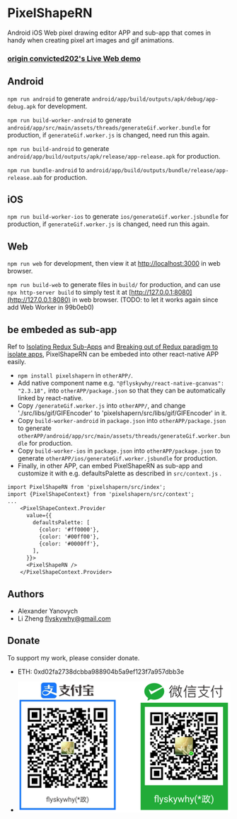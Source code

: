 # PixelShapeRN

Android iOS Web pixel drawing editor APP and sub-app that comes in handy when creating pixel art images and gif animations.

### [origin convicted202's Live Web demo](https://convicted202.github.io/PixelShape/)

## Android
`npm run android` to generate `android/app/build/outputs/apk/debug/app-debug.apk` for development.

`npm run build-worker-android` to generate `android/app/src/main/assets/threads/generateGif.worker.bundle` for production, if `generateGif.worker.js` is changed, need run this again.

`npm run build-android` to generate `android/app/build/outputs/apk/release/app-release.apk` for production.

`npm run bundle-android` to `android/app/build/outputs/bundle/release/app-release.aab` for production.

## iOS
`npm run build-worker-ios` to generate `ios/generateGif.worker.jsbundle` for production, if `generateGif.worker.js` is changed, need run this again.

## Web
`npm run web` for development, then view it at [http://localhost:3000](http://localhost:3000) in web browser.

`npm run build-web` to generate files in `build/` for production, and can use `npx http-server build` to simply test it at [http://127.0.0.1:8080](http://127.0.0.1:8080) in web browser. (TODO: to let it works again since add Web Worker in 99b0eb0)

## be embeded as sub-app
Ref to [Isolating Redux Sub-Apps](https://redux.js.org/usage/isolating-redux-sub-apps) and [Breaking out of Redux paradigm to isolate apps](https://gist.github.com/gaearon/eeee2f619620ab7b55673a4ee2bf8400), PixelShapeRN can be embeded into other react-native APP easily.

* `npm install pixelshapern` in `otherAPP/`.
* Add native component name e.g. `"@flyskywhy/react-native-gcanvas": "2.3.18",` into `otherAPP/package.json` so that they can be automatically linked by react-native.
* Copy `/generateGif.worker.js` into `otherAPP/`, and change './src/libs/gif/GIFEncoder' to 'pixelshapern/src/libs/gif/GIFEncoder' in it.
* Copy `build-worker-android` in `package.json` into `otherAPP/package.json` to generate `otherAPP/android/app/src/main/assets/threads/generateGif.worker.bundle` for production.
* Copy `build-worker-ios` in `package.json` into `otherAPP/package.json` to generate `otherAPP/ios/generateGif.worker.jsbundle` for production.
* Finally, in other APP, can embed PixelShapeRN as sub-app and customize it with e.g. defaultsPalette as described in `src/context.js` .
```
import PixelShapeRN from 'pixelshapern/src/index';
import {PixelShapeContext} from 'pixelshapern/src/context';
...
    <PixelShapeContext.Provider
      value={{
        defaultsPalette: [
          {color: '#ff0000'},
          {color: '#00ff00'},
          {color: '#0000ff'},
        ],
      }}>
      <PixelShapeRN />
    </PixelShapeContext.Provider>
```

## Authors
* Alexander Yanovych
* Li Zheng <flyskywhy@gmail.com>

## Donate
To support my work, please consider donate.

- ETH: 0xd02fa2738dcbba988904b5a9ef123f7a957dbb3e

- <img src="https://raw.githubusercontent.com/flyskywhy/flyskywhy/main/assets/alipay_weixin.png" width="500">
